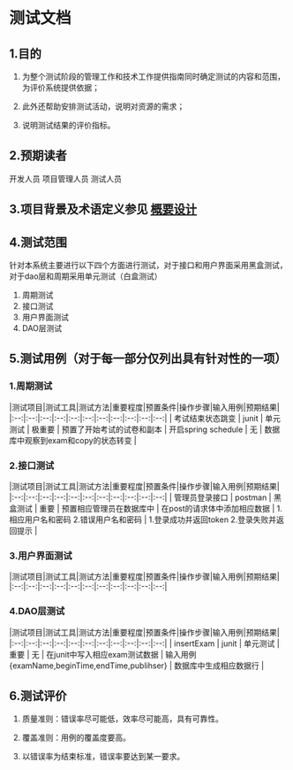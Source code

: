 # 测试文档

## 1.目的

1. 为整个测试阶段的管理工作和技术工作提供指南同时确定测试的内容和范围，为评价系统提供依据；

2. 此外还帮助安排测试活动，说明对资源的需求；

3. 说明测试结果的评价指标。

## 2.预期读者

开发人员
项目管理人员
测试人员

## 3.项目背景及术语定义参见 [概要设计](/项目文档/概要设计.md)

## 4.测试范围

针对本系统主要进行以下四个方面进行测试，对于接口和用户界面采用黑盒测试，对于dao层和周期采用单元测试（白盒测试）

1. 周期测试
2. 接口测试
3. 用户界面测试
4. DAO层测试

## 5.测试用例（对于每一部分仅列出具有针对性的一项）

### 1.周期测试

|测试项目|测试工具|测试方法|重要程度|预置条件|操作步骤|输入用例|预期结果|
|:--:|:--:|:--:|:--:|:--:|:--:|:--:|:--:|:--:|:--:|:--:|
| 考试结束状态跳变 | junit | 单元测试 | 极重要 | 预置了开始考试的试卷和副本 | 开启spring schedule | 无 | 数据库中观察到exam和copy的状态转变 |

### 2.接口测试

|测试项目|测试工具|测试方法|重要程度|预置条件|操作步骤|输入用例|预期结果|
|:--:|:--:|:--:|:--:|:--:|:--:|:--:|:--:|:--:|:--:|:--:|
| 管理员登录接口 | postman | 黑盒测试 | 重要 | 预置相应管理员在数据库中 | 在post的请求体中添加相应数据 | 1.相应用户名和密码 2.错误用户名和密码 | 1.登录成功并返回token 2.登录失败并返回提示 |

### 3.用户界面测试

|测试项目|测试工具|测试方法|重要程度|预置条件|操作步骤|输入用例|预期结果|
|:--:|:--:|:--:|:--:|:--:|:--:|:--:|:--:|:--:|:--:|:--:|


### 4.DAO层测试

|测试项目|测试工具|测试方法|重要程度|预置条件|操作步骤|输入用例|预期结果|
|:--:|:--:|:--:|:--:|:--:|:--:|:--:|:--:|:--:|:--:|:--:|
| insertExam | junit | 单元测试 | 重要 | 无 | 在junit中写入相应exam测试数据 | 输入用例{examName,beginTime,endTime,publihser} | 数据库中生成相应数据行 |

## 6.测试评价

1. 质量准则：错误率尽可能低，效率尽可能高，具有可靠性。

2. 覆盖准则：用例的覆盖度要高。

3. 以错误率为结束标准，错误率要达到某一要求。
